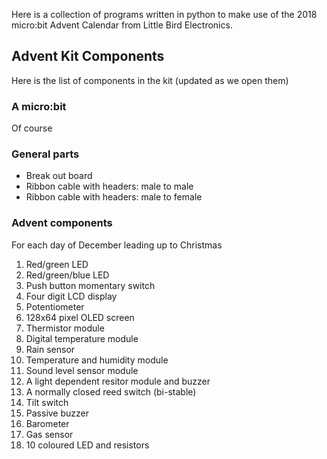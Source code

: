 Here is a collection of programs written in python to make use of the 2018 micro:bit Advent Calendar from Little Bird Electronics.

## Advent Kit Components
Here is the list of components in the kit (updated as we open them)

### A micro:bit
Of course

### General parts
 - Break out board
 - Ribbon cable with headers: male to male
 - Ribbon cable with headers: male to female

### Advent components
For each day of December leading up to Christmas
 1. Red/green LED
 2. Red/green/blue LED
 3. Push button momentary switch
 4. Four digit LCD display
 5. Potentiometer
 6. 128x64 pixel OLED screen
 7. Thermistor module
 8. Digital temperature module
 9. Rain sensor
 10. Temperature and humidity module
 11. Sound level sensor module
 12. A light dependent resitor module and buzzer
 13. A normally closed reed switch (bi-stable)
 14. Tilt switch
 15. Passive buzzer
 16. Barometer
 17. Gas sensor
 18. 10 coloured LED and resistors
